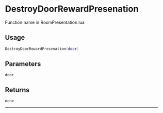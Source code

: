 # DestroyDoorRewardPresenation
Function name in RoomPresentation.lua
## Usage
```lua
DestroyDoorRewardPresenation(door)
```
## Parameters
`door`
## Returns
`none`

---